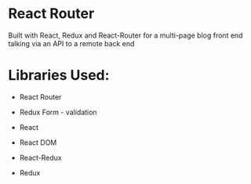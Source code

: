 # React Router

Built with React, Redux and React-Router for a multi-page blog front end talking via an API to a remote back end 

# Libraries Used:

* React Router
* Redux Form - validation

* React
* React DOM
* React-Redux
* Redux

